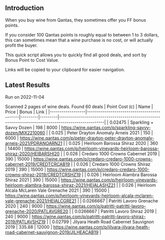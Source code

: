## Introduction

When you buy wine from Qantas, they sometimes offer you FF bonus points. 

If you consider 100 Qantas points is roughly equal to between 1 to 3 dollars, this can sometimes mean that a wine purchase is no cost, or will actually profit the buyer.

This quick script allows you to quickly find all good deals, and sort by Bonus Point to Cost Value.

Links will be copied to your clipboard for easier navigation.

## Latest Results

Run on 2022-11-04

Scanned 2 pages of wine deals.
Found 60 deals
|   Point Cost (c) | Name                                       |   Price |   Bonus | Link                                                                                                |
|------------------|--------------------------------------------|---------|---------|-----------------------------------------------------------------------------------------------------|
|        0.02475   | Sparkling + Savvy Dozen                    |  198    |    8000 | https://wine.qantas.com/p/sparkling-savvy-dozen/MIX2210060                                          |
|        0.025     | Peter Drayton Anomaly Arneis 2021          |  150    |    6000 | https://wine.qantas.com/p/peter-drayton-peter-drayton-anomaly-arneis-2021/PDRANOARN21               |
|        0.025     | Heirloom Barossa Shiraz 2020               |  360    |   14400 | https://wine.qantas.com/p/heirloom-vineyards-heirloom-barossa-shiraz-2020/HEIBARSHI20               |
|        0.026     | Credaro 1000 Crowns Cabernet 2019          |  390    |   15000 | https://wine.qantas.com/p/credaro-credaro-1000-crowns-cabernet-2019/CREDTCRCAB19                    |
|        0.026     | Credaro 1000 Crowns Shiraz 2019            |  390    |   15000 | https://wine.qantas.com/p/credaro-credaro-1000-crowns-shiraz-2019/CREDTCRSHZ19                      |
|        0.026     | Heirloom Alambra Barossa Shiraz 2021       |  390    |   15000 | https://wine.qantas.com/p/heirloom-vineyards-heirloom-alambra-barossa-shiraz-2021/HEIALASHZ21       |
|        0.026     | Heirloom Alcala McLaren Vale Grenache 2021 |  390    |   15000 | https://wine.qantas.com/p/heirloom-vineyards-heirloom-alcala-mclaren-vale-grenache-2021/HEIALCGRE21 |
|        0.0266667 | Patritti Lavoro Grenache 2020              |  240    |    9000 | https://wine.qantas.com/p/patritti-patritti-lavoro-grenache-2020/PATLAVGRE20                        |
|        0.0266667 | Patritti Lavoro Shiraz 2019                |  240    |    9000 | https://wine.qantas.com/p/patritti-patritti-lavoro-shiraz-2019/PATLAVSHZ19                          |
|        0.02799   | Jilyara Heath Road Cabernet Sauvignon 2019 |  335.88 |   12000 | https://wine.qantas.com/p/jilyara-jilyara-heath-road-cabernet-sauvignon-2019/JILHEACAB19            |

